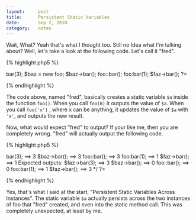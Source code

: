 ```yaml
---
layout:     post
title:      Persistent Static Variables
date:       Sep 2, 2010
category:   notes
---
```


Wait, What? Yeah that's what I thought too. Still no Idea what I'm talking about? Well, let's take a
look at the following code. Let's call it "fred".

{% highlight php5 %}
<?php

class foo
{
    function bar( $b = 0 )
    {
        static $a = 0;
        if ( $b ) {
            $a = $b;
        }
         echo $a;
    }
}

$faz = new foo;
$faz->bar(3);
$baz = new foo;
$baz->bar();
foo::bar();
foo:bar(1);
$faz->bar();

?>
{% endhighlight %}

The code above, named "fred", basically creates a static variable `$a` inside the function `foo()`.
When you call `foo(0)` it outputs the value of `$a`. When you call `foo('x')` , where x can be
anything, it updates the value of `$a` with `'x'`, and outputs the new result.

Now, what would expect "fred" to output? If your like me, then you are completely wrong. "fred" will
actually output the following code.

{% highlight php5 %}
<?php

/*
Actual Outputs:
$faz->bar(3);   ==> 3
$baz->bar();    ==> 3
foo::bar();     ==> 3
foo:bar(1);     ==> 1
$faz->bar();    ==> 1

Expected outputs:
$faz->bar(3);   ==> 3
$baz->bar();    ==> 0
foo::bar();     ==> 0
foo:bar(1);     ==> 1
$faz->bar();    ==> 3
*/

?>
{% endhighlight %}

Yes, that's what I said at the start, "Persistent Static Variables Across Instances". The static
variable `$a` actually persists across the two instances of foo that "fred" created, and even into
the static method call. This was completely unexpected, at least by me.
